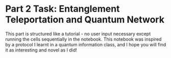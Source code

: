 # Part 2 Task: Entanglement Teleportation and Quantum Network

This part is structured like a tutorial - no user input necessary except running the cells sequentially in the notebook. This notebook was inspired by a protocol I learnt in a quantum information class, and I hope you will find it as interesting and novel as I did!